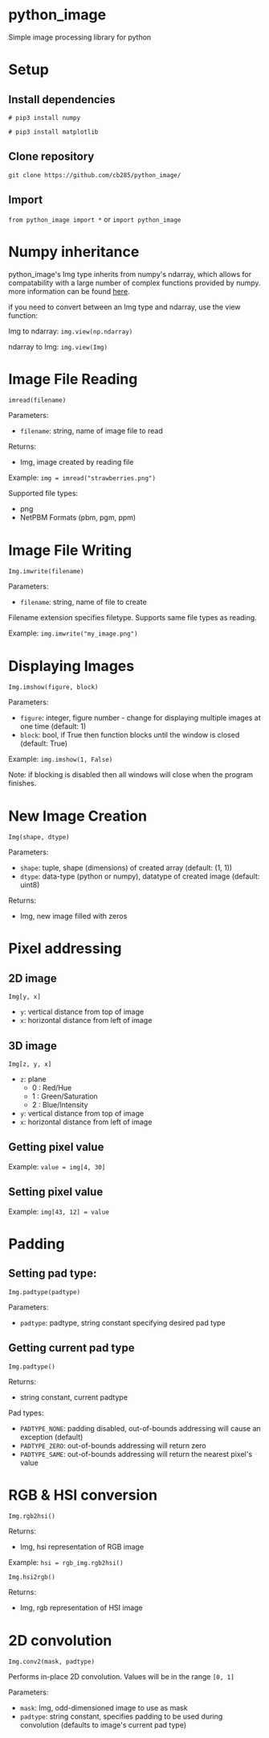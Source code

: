 # python_image
Simple image processing library for python

# Setup
## Install dependencies
`# pip3 install numpy`

`# pip3 install matplotlib`

## Clone repository
`git clone https://github.com/cb285/python_image/`

## Import
`from python_image import *` or `import python_image`

# Numpy inheritance
python_image's Img type inherits from numpy's ndarray, which allows for compatability with a large number of complex functions provided by numpy. more information can be found [here](https://docs.scipy.org/doc/numpy/reference/generated/numpy.ndarray.html).

if you need to convert between an Img type and ndarray, use the view function:

Img to ndarray: `img.view(np.ndarray)`

ndarray to Img: `img.view(Img)`

# Image File Reading
`imread(filename)`

Parameters:
- `filename`: string, name of image file to read

Returns:
- Img, image created by reading file

Example: `img = imread("strawberries.png")`

Supported file types:
- png
- NetPBM Formats (pbm, pgm, ppm)

# Image File Writing
`Img.imwrite(filename)`

Parameters:
- `filename`: string, name of file to create

Filename extension specifies filetype. Supports same file types as reading.

Example: `img.imwrite("my_image.png")`

# Displaying Images
`Img.imshow(figure, block)`

Parameters:
- `figure`: integer, figure number - change for displaying multiple images at one time (default: 1)
- `block`: bool, if True then function blocks until the window is closed (default: True)

Example: `img.imshow(1, False)`

Note: if blocking is disabled then all windows will close when the program finishes.

# New Image Creation
`Img(shape, dtype)`

Parameters:
- `shape`: tuple, shape (dimensions) of created array (default: (1, 1))
- `dtype`: data-type (python or numpy), datatype of created image (default: uint8)

Returns:
- Img, new image filled with zeros

# Pixel addressing
## 2D image
`Img[y, x]`
- `y`: vertical distance from top of image
- `x`: horizontal distance from left of image

## 3D image
`Img[z, y, x]`
- `z`: plane
  - 0 : Red/Hue
  - 1 : Green/Saturation
  - 2 : Blue/Intensity
- `y`: vertical distance from top of image
- `x`: horizontal distance from left of image

## Getting pixel value
Example: `value = img[4, 30]`

## Setting pixel value
Example: `img[43, 12] = value`

# Padding
## Setting pad type:
`Img.padtype(padtype)`

Parameters:
- `padtype`: padtype, string constant specifying desired pad type

## Getting current pad type
`Img.padtype()`

Returns:
- string constant, current padtype

Pad types:

- `PADTYPE_NONE`: padding disabled, out-of-bounds addressing will cause an exception (default)
- `PADTYPE_ZERO`: out-of-bounds addressing will return zero
- `PADTYPE_SAME`: out-of-bounds addressing will return the nearest pixel's value

# RGB & HSI conversion
`Img.rgb2hsi()`

Returns:
- Img, hsi representation of RGB image

Example: `hsi = rgb_img.rgb2hsi()`


`Img.hsi2rgb()`

Returns:
- Img, rgb representation of HSI image

# 2D convolution
`Img.conv2(mask, padtype)`

Performs in-place 2D convolution. Values will be in the range `[0, 1]`

Parameters:
- `mask`: Img, odd-dimensioned image to use as mask
- `padtype`: string constant, specifies padding to be used during convolution (defaults to image's current pad type)
